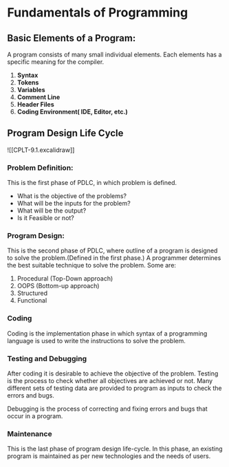 # Fundamentals of Programming

## Basic Elements of a Program:
A program consists of many small individual elements. Each elements has a specific meaning for the compiler. 
1. **Syntax** 
2. **Tokens**
3. **Variables**
4. **Comment Line**
5. **Header Files**
6. **Coding Environment( IDE, Editor, etc.)**

## Program Design Life Cycle

![[CPLT-9.1.excalidraw]]

### Problem Definition: 
This is the first phase of PDLC, in which problem is defined.
- What is the objective of the problems?
- What will be the inputs for the problem?
- What will be the output?
- Is it Feasible or not?
### Program Design:
This is the second phase of PDLC, where outline of a program is designed to solve the problem.(Defined in the first phase.)
A programmer determines the best suitable technique to solve the problem. Some are:
1. Procedural (Top-Down approach)
2. OOPS (Bottom-up approach)
3. Structured 
4. Functional

### Coding
Coding is the implementation phase in which syntax of a programming language is used to write the instructions to solve the problem. 

### Testing and Debugging
After coding it is desirable to achieve the objective of the problem. Testing is the process to check whether all objectives are achieved or not. Many different sets of testing data are provided to program as inputs to check the errors and bugs.

Debugging is the process of correcting and fixing errors and bugs that occur in a program.
### Maintenance 
This is the last phase of program design life-cycle. In this phase, an existing program is maintained as per new technologies and the needs of users.